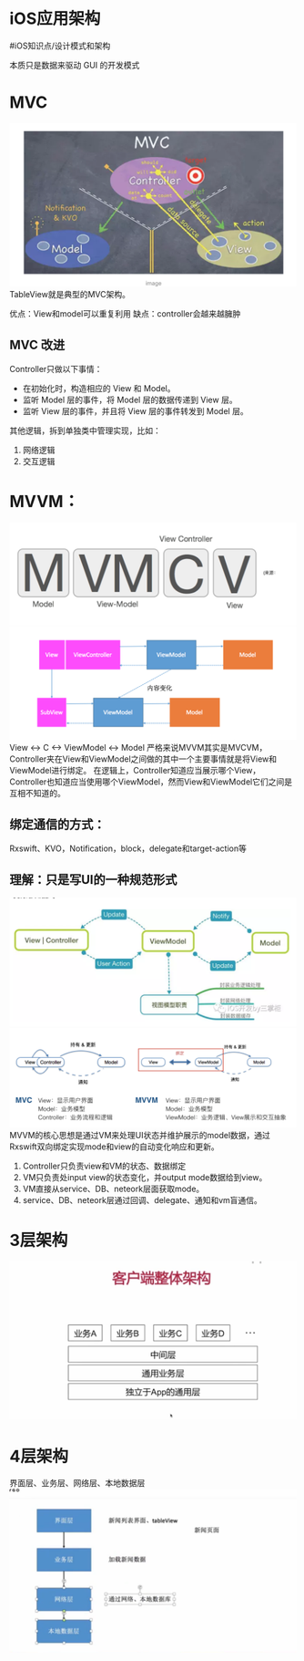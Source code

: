 # iOS应用架构
#iOS知识点/设计模式和架构

本质只是数据来驱动 GUI 的开发模式

# MVC
![](iOS%E5%BA%94%E7%94%A8%E6%9E%B6%E6%9E%84/1D8BF83B-E654-4C33-8678-964AD1E23416.png)
TableView就是典型的MVC架构。

优点：View和model可以重复利用
缺点：controller会越来越臃肿

## MVC 改进
Controller只做以下事情：
* 在初始化时，构造相应的 View 和 Model。
* 监听 Model 层的事件，将 Model 层的数据传递到 View 层。
* 监听 View 层的事件，并且将 View 层的事件转发到 Model 层。

其他逻辑，拆到单独类中管理实现，比如：
1. 网络逻辑
2. 交互逻辑

# MVVM：
![](iOS%E5%BA%94%E7%94%A8%E6%9E%B6%E6%9E%84/6F44E58F-98B9-4027-A25D-4FEFFA528FC9.png)
![](iOS%E5%BA%94%E7%94%A8%E6%9E%B6%E6%9E%84/CD2D3296-5363-420E-9D32-0D94D1A1C37D.png)
View <-> C <-> ViewModel <-> Model
严格来说MVVM其实是MVCVM，Controller夹在View和ViewModel之间做的其中一个主要事情就是将View和ViewModel进行绑定。
在逻辑上，Controller知道应当展示哪个View，Controller也知道应当使用哪个ViewModel，然而View和ViewModel它们之间是互相不知道的。

## 绑定通信的方式：
Rxswift、KVO，Notification，block，delegate和target-action等

## 理解：只是写UI的一种规范形式
![](iOS%E5%BA%94%E7%94%A8%E6%9E%B6%E6%9E%84/34318048-4FCD-4047-9A9B-50948CFC876D.png)
![](iOS%E5%BA%94%E7%94%A8%E6%9E%B6%E6%9E%84/B5AD0CC8-FE30-4B6F-8DEB-F2E2BD7D3E61.png)
MVVM的核心思想是通过VM来处理UI状态并维护展示的model数据，通过Rxswift双向绑定实现mode和view的自动变化响应和更新。

1. Controller只负责view和VM的状态、数据绑定
2. VM只负责处input view的状态变化，并output mode数据给到view。
3. VM直接从service、DB、neteork层面获取mode。
4. service、DB、neteork层通过回调、delegate、通知和vm盲通信。


# 3层架构
![](iOS%E5%BA%94%E7%94%A8%E6%9E%B6%E6%9E%84/3544BB42-5EFC-471D-A27C-A06139EE116A.png)

# 4层架构
界面层、业务层、网络层、本地数据层
![](iOS%E5%BA%94%E7%94%A8%E6%9E%B6%E6%9E%84/D0B06BB1-BCC2-4C08-8185-FAD06A7B86C6.png)

